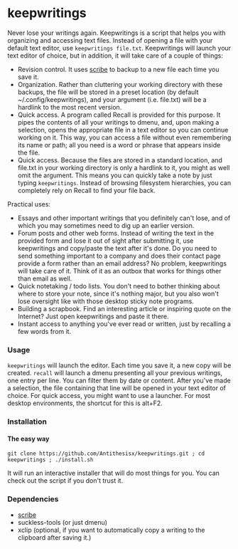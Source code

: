 keepwritings
============

Never lose your writings again. Keepwritings is a script that helps you with organizing and accessing text files. Instead of opening a file with your default text editor, use `keepwritings file.txt`. Keepwritings will launch your text editor of choice, but in addition, it will take care of a couple of things:
- Revision control. It uses [scribe](https://github.com/Antithesisx/scribe) to backup to a new file each time you save it.
- Organization. Rather than cluttering your working directory with these backups, the file will be stored in a preset location (by default ~/.config/keepwritings), and your argument (i.e. file.txt) will be a hardlink to the most recent version.
- Quick access. A program called Recall is provided for this purpose. It pipes the contents of all your writings to dmenu, and, upon making a selection, opens the appropriate file in a text editor so you can continue working on it. This way, you can access a file without even remembering its name or path; all you need is a word or phrase that appears inside the file.
- Quick access. Because the files are stored in a standard location, and file.txt in your working directory is only a hardlink to it, you might as well omit the argument. This means you can quickly take a note by just typing `keepwritings`. Instead of browsing filesystem hierarchies, you can completely rely on Recall to find your file back.

Practical uses:
- Essays and other important writings that you definitely can't lose, and of which you may sometimes need to dig up an earlier version.
- Forum posts and other web forms. Instead of writing the text in the provided form and lose it out of sight after submitting it, use keepwritings and copy/paste the text after it's done. Do you need to send something important to a company and does their contact page provide a form rather than an email address? No problem, keepwritings will take care of it. Think of it as an outbox that works for things other than email as well.
- Quick notetaking / todo lists. You don't need to bother thinking about where to store your note, since it's nothing major, but you also won't lose oversight like with those desktop sticky note programs.
- Building a scrapbook. Find an interesting article or inspiring quote on the Internet? Just open keepwritings and paste it there.
- Instant access to anything you've ever read or written, just by recalling a few words from it.

### Usage

`keepwritings` will launch the editor. Each time you save it, a new copy will be created. `recall` will launch a dmenu presenting all your previous writings, one entry per line. You can filter them by date or content. After you've made a selection, the file containing that line will be opened in your text editor of choice. For quick access, you might want to use a launcher. For most desktop environments, the shortcut for this is alt+F2.

### Installation
#### The easy way

`git clone https://github.com/Antithesisx/keepwritings.git ; cd keepwritings ; ./install.sh`

It will run an interactive installer that will do most things for you. You can check out the script if you don't trust it.

### Dependencies
- [scribe](https://github.com/Antithesisx/scribe) 
- suckless-tools (or just dmenu)
- xclip (optional, if you want to automatically copy a writing to the clipboard after saving it.) 
